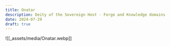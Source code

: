```yaml
---
title: Onatar
description: Deity of the Sovereign Host - Forge and Knowledge domains
date: 2024-07-29
draft: true
---
```

![[_assets/media/Onatar.webp]]